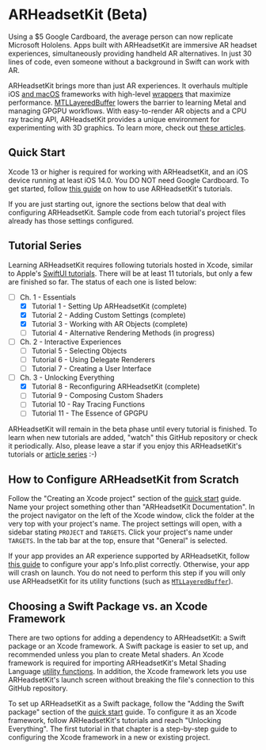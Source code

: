 # ARHeadsetKit (Beta)

Using a $5 Google Cardboard, the average person can now replicate Microsoft Hololens. Apps built with ARHeadsetKit are immersive AR headset experiences, simultaneously providing handheld AR alternatives. In just 30 lines of code, even someone without a background in Swift can work with AR.

ARHeadsetKit brings more than just AR experiences. It overhauls multiple iOS [and macOS](docs/mac-compatibility.md) frameworks with high-level [wrappers](docs/extensions-to-apple-frameworks.md) that maximize performance. [MTLLayeredBuffer](docs/articles/layered-buffer.md) lowers the barrier to learning Metal and managing GPGPU workflows. With easy-to-render AR objects and a CPU ray tracing API, ARHeadsetKit provides a unique environment for experimenting with 3D graphics. To learn more, check out [these articles](docs/article-list.md).

## Quick Start

Xcode 13 or higher is required for working with ARHeadsetKit, and an iOS device running at least iOS 14.0. You DO NOT need Google Cardboard. To get started, follow [this guide](docs/building-documentation.md) on how to use ARHeadsetKit's tutorials.

If you are just starting out, ignore the sections below that deal with configuring ARHeadsetKit. Sample code from each tutorial's project files already has those settings configured.

## Tutorial Series

Learning ARHeadsetKit requires following tutorials hosted in Xcode, similar to Apple's [SwiftUI tutorials](https://developer.apple.com/tutorials/swiftui). There will be at least 11 tutorials, but only a few are finished so far. The status of each one is listed below:

- [ ] Ch. 1 - Essentials
  - [x] Tutorial 1 - Setting Up ARHeadsetKit (complete)
  - [x] Tutorial 2 - Adding Custom Settings (complete)
  - [x] Tutorial 3 - Working with AR Objects (complete)
  - [ ] Tutorial 4 - Alternative Rendering Methods (in progress)
- [ ] Ch. 2 - Interactive Experiences
  - [ ] Tutorial 5 - Selecting Objects
  - [ ] Tutorial 6 - Using Delegate Renderers
  - [ ] Tutorial 7 - Creating a User Interface
- [ ] Ch. 3 - Unlocking Everything
  - [x] Tutorial 8 - Reconfiguring ARHeadsetKit (complete)
  - [ ] Tutorial 9 - Composing Custom Shaders
  - [ ] Tutorial 10 - Ray Tracing Functions
  - [ ] Tutorial 11 - The Essence of GPGPU

ARHeadsetKit will remain in the beta phase until every tutorial is finished. To learn when new tutorials are added, "watch" this GitHub repository or check it periodically. Also, please leave a star if you enjoy this ARHeadsetKit's tutorials or [article series](docs/article-list.md) :-)

## How to Configure ARHeadsetKit from Scratch

Follow the "Creating an Xcode project" section of the [quick start](docs/building-documentation.md) guide. Name your project something other than "ARHeadsetKit Documentation". In the project navigator on the left of the Xcode window, click the folder at the very top with your project's name. The project settings will open, with a sidebar stating `PROJECT` and `TARGETS`. Click your project's name under `TARGETS`. In the tab bar at the top, ensure that "General" is selected.

If your app provides an AR experience supported by ARHeadsetKit, follow [this guide](docs/property-list-keys.md) to configure your app's Info.plist correctly. Otherwise, your app will crash on launch. You do not need to perform this step if you will only use ARHeadsetKit for its utility functions (such as [`MTLLayeredBuffer`](docs/articles/layered-buffer.md)).

## Choosing a Swift Package vs. an Xcode Framework

There are two options for adding a dependency to ARHeadsetKit: a Swift package or an Xcode framework. A Swift package is easier to set up, and recommended unless you plan to create Metal shaders. An Xcode framework is required for importing ARHeadsetKit's Metal Shading Language [utility functions](docs/articles/metal-utility-functions.md). In addition, the Xcode framework lets you use ARHeadsetKit's launch screen without breaking the file's connection to this GitHub repository.

To set up ARHeadsetKit as a Swift package, follow the "Adding the Swift package" section of the [quick start](docs/building-documentation.md) guide. To configure it as an Xcode framework, follow ARHeadsetKit's tutorials and reach "Unlocking Everything". The first tutorial in that chapter is a step-by-step guide to configuring the Xcode framework in a new or existing project.
